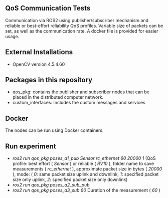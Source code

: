 ## QoS Communication Tests

Communication via ROS2 using publisher/subscriber mechanism and reliable or best-effort reliability QoS profiles. Variable size of packets can be set, as well as the communication rate. A docker file is provided for easier usage.

## External Installations
- OpenCV version 4.5.4.60

## Packages in this repository
- qos_pkg: contains the publisher and subscriber nodes that can be placed in the distributed computer network.
- custom_interfaces: Includes the custom messages and services

## Docker
The nodes can be run using Docker containers. 
## Run experiment

- *ros2 run qos_pkg poses_a1_pub Sensor rc_ethernet 60 20000 1* (QoS profile: best effort ( *Sensor* ) or reliable ( *RV10* ), folder name to save measurements ( *rc_ethernet* ), approximate packet size in bytes ( *20000* ), mode: ( *0*: same packet size uplink and downlink, *1*: specified packet size only uplink, *2*: specified packet size only downlink)
- *ros2 run qos_pkg poses_a2_sub_pub*
- *ros2 run qos_pkg poses_a3_sub 60* Duration of the measurement ( *60* )



